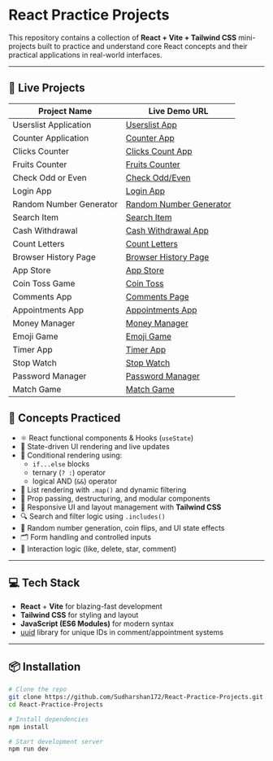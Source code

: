 # React Practice Projects

This repository contains a collection of **React + Vite + Tailwind CSS** mini-projects built to practice and understand core React concepts and their practical applications in real-world interfaces.

---

## 🚀 Live Projects

| Project Name              | Live Demo URL                                                          |
|---------------------------|-----------------------------------------------------                   |
| Userslist Application     | [Userslist App](https://userslist-nu.vercel.app/)                      |
| Counter Application       | [Counter App](https://counter-app-nu-roan.vercel.app/)                 |
| Clicks Counter            | [Clicks Count App](https://clicks-count.vercel.app/)                   |
| Fruits Counter            | [Fruits Counter](https://fruits-counter-six.vercel.app/)               |
| Check Odd or Even         | [Check Odd/Even](https://odd-even-check.vercel.app/)                   |
| Login App                 | [Login App](https://login-app-delta-six.vercel.app/)                   |
| Random Number Generator   | [Random Number Generator](https://random-number-generate.vercel.app/)  |
| Search Item               | [Search Item](https://search-item.vercel.app/)                         |
| Cash Withdrawal           | [Cash Withdrawal App](https://cash-withdrawal-lake.vercel.app/)        |
| Count Letters             | [Count Letters](https://count-letters-chi.vercel.app/)                 |
| Browser History Page      | [Browser History Page](https://browser-history-page.vercel.app/)       |
| App Store                 | [App Store](https://app-store-wheat-gamma.vercel.app/)                 |
| Coin Toss Game            | [Coin Toss](https://coin-toss-eight.vercel.app/)                       |
| Comments App              | [Comments Page](https://comments-app-coral.vercel.app/)                |
| Appointments App          | [Appointments App](https://appointments-app-six.vercel.app/)           |
| Money Manager             | [Money Manager](https://money-manager-swart.vercel.app/)               |
| Emoji Game                | [Emoji Game](https://emoji-game-kappa.vercel.app/)                     |
| Timer App                 | [Timer App](https://timer-app-eight-alpha.vercel.app/)                 |
| Stop Watch                | [Stop Watch](https://stopwatch-iota-taupe.vercel.app/)                 |
| Password Manager          | [Password Manager](https://password-manager-ten-gilt.vercel.app/)      |
| Match Game                | [Match Game](https://appointments-app-six.vercel.app/)                 |

## 🧠 Concepts Practiced

- ⚛️ React functional components & Hooks (`useState`)
- 🧠 State-driven UI rendering and live updates
- 💬 Conditional rendering using:
  - `if...else` blocks
  - ternary (`? :`) operator
  - logical AND (`&&`) operator
- 🔁 List rendering with `.map()` and dynamic filtering
- 🧱 Prop passing, destructuring, and modular components
- 🎨 Responsive UI and layout management with **Tailwind CSS**
- 🔍 Search and filter logic using `.includes()`
- 🎲 Random number generation, coin flips, and UI state effects
- 🗂 Form handling and controlled inputs
- 📝 Interaction logic (like, delete, star, comment)

---

## 💻 Tech Stack

- **React** + **Vite** for blazing-fast development
- **Tailwind CSS** for styling and layout
- **JavaScript (ES6 Modules)** for modern syntax
- [uuid](https://www.npmjs.com/package/uuid) library for unique IDs in comment/appointment systems

---

## 📦 Installation

```bash
# Clone the repo
git clone https://github.com/Sudharshan172/React-Practice-Projects.git
cd React-Practice-Projects

# Install dependencies
npm install

# Start development server
npm run dev
